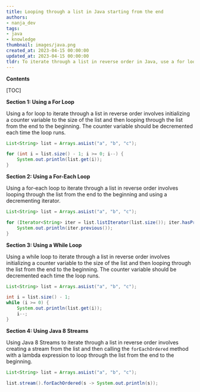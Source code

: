 ```yaml
---
title: Looping through a list in Java starting from the end
authors:
- nanja_dev
tags:
- java
- knowledge
thumbnail: images/java.png
created_at: 2023-04-15 00:00:00
updated_at: 2023-04-15 00:00:00
tldr: To iterate through a list in reverse order in Java, use a for loop starting at the end of the list and decrementing the index.
---
```


**Contents**

[TOC]

**Section 1: Using a For Loop**

Using a for loop to iterate through a list in reverse order involves initializing a counter variable to the size of the list and then looping through the list from the end to the beginning. The counter variable should be decremented each time the loop runs.

```java
List<String> list = Arrays.asList("a", "b", "c");

for (int i = list.size() - 1; i >= 0; i--) {
    System.out.println(list.get(i));
}
```

**Section 2: Using a For-Each Loop**

Using a for-each loop to iterate through a list in reverse order involves looping through the list from the end to the beginning and using a decrementing iterator.

```java
List<String> list = Arrays.asList("a", "b", "c");

for (Iterator<String> iter = list.listIterator(list.size()); iter.hasPrevious(); ) {
    System.out.println(iter.previous());
}
```

**Section 3: Using a While Loop**

Using a while loop to iterate through a list in reverse order involves initializing a counter variable to the size of the list and then looping through the list from the end to the beginning. The counter variable should be decremented each time the loop runs.

```java
List<String> list = Arrays.asList("a", "b", "c");

int i = list.size() - 1;
while (i >= 0) {
    System.out.println(list.get(i));
    i--;
}
```

**Section 4: Using Java 8 Streams**

Using Java 8 Streams to iterate through a list in reverse order involves creating a stream from the list and then calling the `forEachOrdered` method with a lambda expression to loop through the list from the end to the beginning.

```java
List<String> list = Arrays.asList("a", "b", "c");

list.stream().forEachOrdered(s -> System.out.println(s));
```
